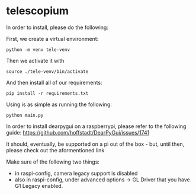 # telescopium

In order to install, please do the following:

First, we create a virtual environment:
```
python -m venv tele-venv
```

Then we activate it with
```
source ./tele-venv/bin/activate
```

And then install all of our requirements:
```
pip install -r requirements.txt
```

Using is as simple as running the following:
```
python main.py
```

In order to install dearpygui on a raspberrypi, please refer to the following guide:
https://github.com/hoffstadt/DearPyGui/issues/1741

It should, eventually, be supported on a pi out of the box - but, until then, please check out the aformentioned link


Make sure of the following two things: 
- in raspi-config, camera legacy support is disabled
- also in raspi-config, under advanced options -> GL Driver that you have G1 Legacy enabled.
